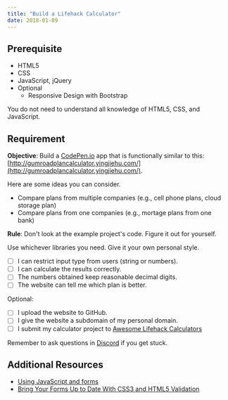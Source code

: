 ```yaml
---
title: "Build a Lifehack Calculator"
date: 2018-01-09
---
```


## Prerequisite

* HTML5
* CSS
* JavaScript, jQuery
* Optional 
	* Responsive Design with Bootstrap

You do not need to understand all knowledge of HTML5, CSS, and JavaScript. 

## Requirement

**Objective**: Build a [CodePen.io](https://codepen.io/) app that is functionally similar to this: [http://gumroadplancalculator.yingjiehu.com/](http://gumroadplancalculator.yingjiehu.com/).

Here are some ideas you can consider.
 
* Compare plans from multiple companies (e.g., cell phone plans, cloud storage plan)
* Compare plans from one companies (e.g., mortage plans from one bank)


**Rule**: Don't look at the example project's code. Figure it out for yourself.

Use whichever libraries you need. Give it your own personal style.

* [ ] I can restrict input type from users (string or numbers).
* [ ] I can calculate the results correctly.
* [ ] The numbers obtained keep reasonable decimal digits.
* [ ] The website can tell me which plan is better.

Optional:

* [ ] I upload the website to GitHub.
* [ ] I give the website a subdomain of my personal domain. 
* [ ] I submit my calculator project to [Awesome Lifehack Calculators](https://github.com/huyingjie/awesome-lifehack-calculators)

Remember to ask questions in [Discord](https://discord.gg/yRWHfg) if you get stuck.

## Additional Resources

* [Using JavaScript and forms](https://www.javaworld.com/article/2077176/scripting-jvm-languages/using-javascript-and-forms.html)
* [Bring Your Forms Up to Date With CSS3 and HTML5 Validation](https://webdesign.tutsplus.com/tutorials/bring-your-forms-up-to-date-with-css3-and-html5-validation--webdesign-4738)
